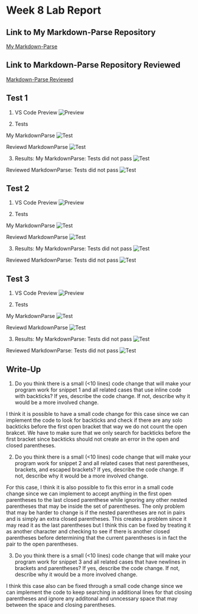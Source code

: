 # Week 8 Lab Report

## Link to My Markdown-Parse Repository
[My Markdown-Parse](https://github.com/cdelira9/markdown-parse)

## Link to Markdown-Parse Repository Reviewed
[Markdown-Parse Reviewed](https://github.com/Obarquinho/markdown-parse)

## Test 1

1. VS Code Preview
![Preview](Preview1.png)

2. Tests

My MarkdownParse
![Test](MyTest1.png)

Reviewd MarkdownParse
![Test](OtherTest1.png)

3. Results: 
My MarkdownParse: Tests did not pass
![Test](MyFailure1.png)

Reviewed MarkdownParse: Tests did not pass
![Test](OtherFailure1.png)


## Test 2
1. VS Code Preview
![Preview](Preview2.png)

2. Tests

My MarkdownParse
![Test](MyTest2.png)

Reviewd MarkdownParse
![Test](OtherTest2.png)

3. Results: 
My MarkdownParse: Tests did not pass
![Test](MyFailure2.png)

Reviewed MarkdownParse: Tests did not pass
![Test](OtherFailure2.png)

## Test 3
1. VS Code Preview
![Preview](Preview3.png)

2. Tests

My MarkdownParse
![Test](MyTest3.png)

Reviewd MarkdownParse
![Test](OtherTest3.png)

3. Results: 
My MarkdownParse: Tests did not pass
![Test](MyFailure3.png)

Reviewed MarkdownParse: Tests did not pass
![Test](OtherFailure3.png)

## Write-Up

1. Do you think there is a small (<10 lines) code change that will make your program work for snippet 1 and all related cases that use inline code with backticks? If yes, describe the code change. If not, describe why it would be a more involved change.

I think it is possible to have a small code change for this case since we can implement the code to look for backticks and check if there are any solo backticks before the first open bracket that way we do not count the open brakcet. We have to make sure that we only search for backticks before the first bracket since backticks should not create an error in the open and closed parentheses.

2. Do you think there is a small (<10 lines) code change that will make your program work for snippet 2 and all related cases that nest parentheses, brackets, and escaped brackets? If yes, describe the code change. If not, describe why it would be a more involved change.

For this case, I think it is also possible to fix this error in a small code change since we can implement to accept anything in the first open parentheses to the last closed parenthese while ignoring any other nested parentheses that may be inside the set of parentheses. The only problem that may be harder to change is if the nested parentheses are not in pairs and is simply an extra closed parentheses. This creates a problem since it may read it as the last parentheses but I think this can be fixed by treating it as another character and checking to see if there is another closed parentheses before determining that the current parentheses is in fact the pair to the open parentheses.

3. Do you think there is a small (<10 lines) code change that will make your program work for snippet 3 and all related cases that have newlines in brackets and parentheses? If yes, describe the code change. If not, describe why it would be a more involved change.

I think this case also can be fixed through a small code change since we can implement the code to keep searching in additional lines for that closing parentheses and ignore any additonal and unncessary space that may between the space and closing parentheses.


